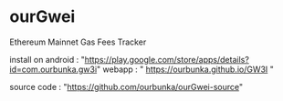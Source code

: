 # ourGwei
Ethereum Mainnet Gas Fees Tracker

install on android : "https://play.google.com/store/apps/details?id=com.ourbunka.gw3i"
webapp : " https://ourbunka.github.io/GW3I "

source code : "https://github.com/ourbunka/ourGwei-source"
